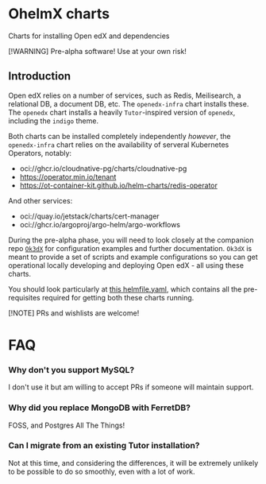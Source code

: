 # OhelmX charts

Charts for installing Open edX and dependencies

[!WARNING] Pre-alpha software! Use at your own risk!

## Introduction

Open edX relies on a number of services, such as Redis, Meilisearch, a relational DB, a document DB, etc. The `openedx-infra` chart installs these. The `openedx` chart installs a heavily `Tutor`-inspired version of `openedx`, including the `indigo` theme.

Both charts can be installed completely independently *however*, the `openedx-infra` chart relies on the availability of serveral Kubernetes Operators, notably:

- oci://ghcr.io/cloudnative-pg/charts/cloudnative-pg
- https://operator.min.io/tenant
- https://ot-container-kit.github.io/helm-charts/redis-operator

And other services:

- oci://quay.io/jetstack/charts/cert-manager
- oci://ghcr.io/argoproj/argo-helm/argo-workflows

During the pre-alpha phase, you will need to look closely at the companion repo [`Ok3dX`](https://github.com/AntonOfTheWoods/ok3dx) for configuration examples and further documentation. `Ok3dX` is meant to provide a set of scripts and example configurations so you can get operational locally developing and deploying Open edX - all using these charts.

You should look particularly at [this helmfile.yaml](https://github.com/AntonOfTheWoods/ok3dx/blob/main/kube/k3d-deploy/helmfile.yaml), which contains all the pre-requisites required for getting both these charts running.

[!NOTE] PRs and wishlists are welcome!

# FAQ

### Why don't you support MySQL?

I don't use it but am willing to accept PRs if someone will maintain support.

### Why did you replace MongoDB with FerretDB?

FOSS, and Postgres All The Things!

### Can I migrate from an existing Tutor installation?

Not at this time, and considering the differences, it will be extremely unlikely to be possible to do so smoothly, even with a lot of work.
